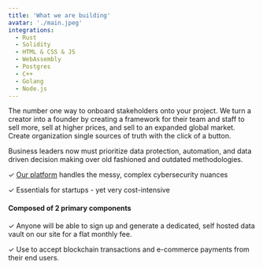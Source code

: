 ```yaml
---
title: 'What we are building'
avatar: './main.jpeg'
integrations:
  - Rust
  - Solidity
  - HTML & CSS & JS
  - WebAssembly
  - Postgres
  - C++
  - Golang
  - Node.js
---
```


The number one way to onboard stakeholders onto your project. We turn a creator into a founder by creating a framework for their team and staff to sell more, sell at higher prices, and sell to an expanded global market. Create organization single sources of truth with the click of a button.

Business leaders now must prioritize data protection, automation, and data driven decision making over old fashioned and outdated methodologies.

✓ [Our platform](https://portal.founderskit.org) handles the messy, complex cybersecurity nuances

✓ Essentials for startups - yet very cost-intensive

#### Composed of 2 primary components

✓ Anyone will be able to sign up and generate a dedicated, self hosted data vault on our site for a flat monthly fee.

✓ Use to accept blockchain transactions and e-commerce payments from their end users.
